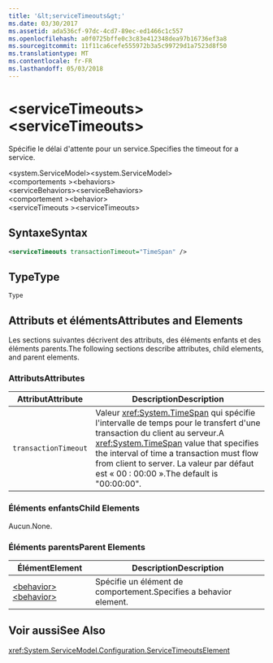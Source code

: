 ```yaml
---
title: '&lt;serviceTimeouts&gt;'
ms.date: 03/30/2017
ms.assetid: ada536cf-97dc-4cd7-89ec-ed1466c1c557
ms.openlocfilehash: a0f0725bffe0c3c83e412348dea97b16736ef3a8
ms.sourcegitcommit: 11f11ca6cefe555972b3a5c99729d1a7523d8f50
ms.translationtype: MT
ms.contentlocale: fr-FR
ms.lasthandoff: 05/03/2018
---
```

# <a name="ltservicetimeoutsgt"></a><span data-ttu-id="1a7bb-102">&lt;serviceTimeouts&gt;</span><span class="sxs-lookup"><span data-stu-id="1a7bb-102">&lt;serviceTimeouts&gt;</span></span>
<span data-ttu-id="1a7bb-103">Spécifie le délai d'attente pour un service.</span><span class="sxs-lookup"><span data-stu-id="1a7bb-103">Specifies the timeout for a service.</span></span>  
  
 <span data-ttu-id="1a7bb-104">\<system.ServiceModel></span><span class="sxs-lookup"><span data-stu-id="1a7bb-104">\<system.ServiceModel></span></span>  
<span data-ttu-id="1a7bb-105">\<comportements ></span><span class="sxs-lookup"><span data-stu-id="1a7bb-105">\<behaviors></span></span>  
<span data-ttu-id="1a7bb-106">\<serviceBehaviors></span><span class="sxs-lookup"><span data-stu-id="1a7bb-106">\<serviceBehaviors></span></span>  
<span data-ttu-id="1a7bb-107">\<comportement ></span><span class="sxs-lookup"><span data-stu-id="1a7bb-107">\<behavior></span></span>  
<span data-ttu-id="1a7bb-108">\<serviceTimeouts ></span><span class="sxs-lookup"><span data-stu-id="1a7bb-108">\<serviceTimeouts></span></span>  
  
## <a name="syntax"></a><span data-ttu-id="1a7bb-109">Syntaxe</span><span class="sxs-lookup"><span data-stu-id="1a7bb-109">Syntax</span></span>  
  
```xml  
<serviceTimeouts transactionTimeout="TimeSpan" />  
```  
  
## <a name="type"></a><span data-ttu-id="1a7bb-110">Type</span><span class="sxs-lookup"><span data-stu-id="1a7bb-110">Type</span></span>  
 `Type`  
  
## <a name="attributes-and-elements"></a><span data-ttu-id="1a7bb-111">Attributs et éléments</span><span class="sxs-lookup"><span data-stu-id="1a7bb-111">Attributes and Elements</span></span>  
 <span data-ttu-id="1a7bb-112">Les sections suivantes décrivent des attributs, des éléments enfants et des éléments parents.</span><span class="sxs-lookup"><span data-stu-id="1a7bb-112">The following sections describe attributes, child elements, and parent elements.</span></span>  
  
### <a name="attributes"></a><span data-ttu-id="1a7bb-113">Attributs</span><span class="sxs-lookup"><span data-stu-id="1a7bb-113">Attributes</span></span>  
  
|<span data-ttu-id="1a7bb-114">Attribut</span><span class="sxs-lookup"><span data-stu-id="1a7bb-114">Attribute</span></span>|<span data-ttu-id="1a7bb-115">Description</span><span class="sxs-lookup"><span data-stu-id="1a7bb-115">Description</span></span>|  
|---------------|-----------------|  
|`transactionTimeout`|<span data-ttu-id="1a7bb-116">Valeur <xref:System.TimeSpan> qui spécifie l'intervalle de temps pour le transfert d'une transaction du client au serveur.</span><span class="sxs-lookup"><span data-stu-id="1a7bb-116">A <xref:System.TimeSpan> value that specifies the interval of time a transaction must flow from client to server.</span></span> <span data-ttu-id="1a7bb-117">La valeur par défaut est « 00 : 00:00 ».</span><span class="sxs-lookup"><span data-stu-id="1a7bb-117">The default is "00:00:00".</span></span>|  
  
### <a name="child-elements"></a><span data-ttu-id="1a7bb-118">Éléments enfants</span><span class="sxs-lookup"><span data-stu-id="1a7bb-118">Child Elements</span></span>  
 <span data-ttu-id="1a7bb-119">Aucun.</span><span class="sxs-lookup"><span data-stu-id="1a7bb-119">None.</span></span>  
  
### <a name="parent-elements"></a><span data-ttu-id="1a7bb-120">Éléments parents</span><span class="sxs-lookup"><span data-stu-id="1a7bb-120">Parent Elements</span></span>  
  
|<span data-ttu-id="1a7bb-121">Élément</span><span class="sxs-lookup"><span data-stu-id="1a7bb-121">Element</span></span>|<span data-ttu-id="1a7bb-122">Description</span><span class="sxs-lookup"><span data-stu-id="1a7bb-122">Description</span></span>|  
|-------------|-----------------|  
|[<span data-ttu-id="1a7bb-123">\<behavior></span><span class="sxs-lookup"><span data-stu-id="1a7bb-123">\<behavior></span></span>](../../../../../docs/framework/configure-apps/file-schema/wcf/behavior-of-endpointbehaviors.md)|<span data-ttu-id="1a7bb-124">Spécifie un élément de comportement.</span><span class="sxs-lookup"><span data-stu-id="1a7bb-124">Specifies a behavior element.</span></span>|  
  
## <a name="see-also"></a><span data-ttu-id="1a7bb-125">Voir aussi</span><span class="sxs-lookup"><span data-stu-id="1a7bb-125">See Also</span></span>  
 <xref:System.ServiceModel.Configuration.ServiceTimeoutsElement>
